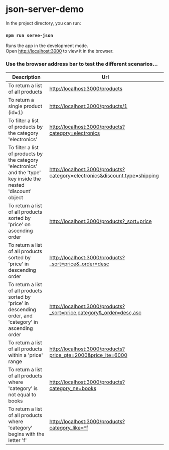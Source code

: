 # json-server-demo

In the project directory, you can run:

### `npm run serve-json`

Runs the app in the development mode.\
Open [http://localhost:3000](http://localhost:3000) to view it in the browser.

### Use the browser address bar to test the different scenarios...

| Description | Url |
| ---- | ---- |
|To return a list of all products | [http://localhost:3000/products](http://localhost:3000/products) |
|To return a single product (id=1) | [http://localhost:3000/products/1](http://localhost:3000/products/1) |
|To filter a list of products by the category 'electronics' | [http://localhost:3000/products?category=electronics](http://localhost:3000/products?category=electronics) |
|To filter a list of products by the category 'electronics' and the 'type' key inside the nested 'discount' object| [http://localhost:3000/products?category=electronics&discount.type=shipping](http://localhost:3000/products?category=electronics&discount.type=shipping) |
|To return a list of all products sorted by 'price' on ascending order | [http://localhost:3000/products?_sort=price](http://localhost:3000/products?_sort=price) |
|To return a list of all products sorted by 'price' in descending order | [http://localhost:3000/products?_sort=price&_order=desc](http://localhost:3000/products?_sort=price&_order=desc) |
|To return a list of all products sorted by 'price' in descending order, and 'category' in ascending order | [http://localhost:3000/products?_sort=price,category&_order=desc,asc](http://localhost:3000/products?_sort=price,category&_order=desc,asc) |
|To return a list of all products within a 'price' range | [http://localhost:3000/products?price_gte=2000&price_lte=6000](http://localhost:3000/products?price_gte=2000&price_lte=6000) |
|To return a list of all products where 'category' is not equal to books | [http://localhost:3000/products?category_ne=books](http://localhost:3000/products?category_ne=books) |
|To return a list of all products where 'category' begins with the letter 'f' | [http://localhost:3000/products?category_like=^f](http://localhost:3000/products?category_like=^f) |

